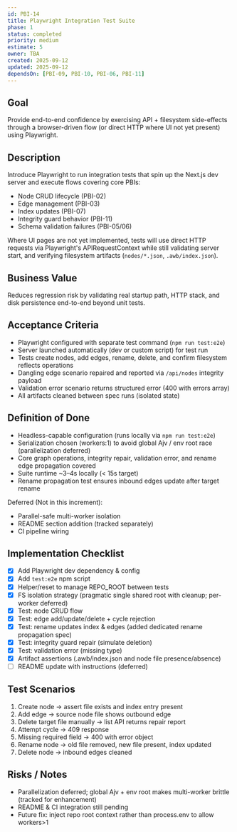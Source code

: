 ```yaml
---
id: PBI-14
title: Playwright Integration Test Suite
phase: 1
status: completed
priority: medium
estimate: 5
owner: TBA
created: 2025-09-12
updated: 2025-09-12
dependsOn: [PBI-09, PBI-10, PBI-06, PBI-11]
---
```


## Goal
Provide end-to-end confidence by exercising API + filesystem side-effects through a browser-driven flow (or direct HTTP where UI not yet present) using Playwright.

## Description
Introduce Playwright to run integration tests that spin up the Next.js dev server and execute flows covering core PBIs:
- Node CRUD lifecycle (PBI-02)
- Edge management (PBI-03)
- Index updates (PBI-07)
- Integrity guard behavior (PBI-11)
- Schema validation failures (PBI-05/06)

Where UI pages are not yet implemented, tests will use direct HTTP requests via Playwright's APIRequestContext while still validating server start, and verifying filesystem artifacts (`nodes/*.json`, `.awb/index.json`).

## Business Value
Reduces regression risk by validating real startup path, HTTP stack, and disk persistence end-to-end beyond unit tests.

## Acceptance Criteria
- Playwright configured with separate test command (`npm run test:e2e`)
- Server launched automatically (dev or custom script) for test run
- Tests create nodes, add edges, rename, delete, and confirm filesystem reflects operations
- Dangling edge scenario repaired and reported via `/api/nodes` integrity payload
- Validation error scenario returns structured error (400 with errors array)
- All artifacts cleaned between spec runs (isolated state)

## Definition of Done
- Headless-capable configuration (runs locally via `npm run test:e2e`)
- Serialization chosen (workers:1) to avoid global Ajv / env root race (parallelization deferred)
- Core graph operations, integrity repair, validation error, and rename edge propagation covered
- Suite runtime ~3–4s locally (< 15s target)
- Rename propagation test ensures inbound edges update after target rename

Deferred (Not in this increment):
- Parallel-safe multi-worker isolation
- README section addition (tracked separately)
- CI pipeline wiring

## Implementation Checklist
- [x] Add Playwright dev dependency & config
- [x] Add `test:e2e` npm script
- [x] Helper/reset to manage REPO_ROOT between tests
- [x] FS isolation strategy (pragmatic single shared root with cleanup; per-worker deferred)
- [x] Test: node CRUD flow
- [x] Test: edge add/update/delete + cycle rejection
- [x] Test: rename updates index & edges (added dedicated rename propagation spec)
- [x] Test: integrity guard repair (simulate deletion)
- [x] Test: validation error (missing type)
- [x] Artifact assertions (.awb/index.json and node file presence/absence)
- [ ] README update with instructions (deferred)

## Test Scenarios
1. Create node -> assert file exists and index entry present
2. Add edge -> source node file shows outbound edge
3. Delete target file manually -> list API returns repair report
4. Attempt cycle -> 409 response
5. Missing required field -> 400 with error object
6. Rename node -> old file removed, new file present, index updated
7. Delete node -> inbound edges cleaned

## Risks / Notes
- Parallelization deferred; global Ajv + env root makes multi-worker brittle (tracked for enhancement)
- README & CI integration still pending
- Future fix: inject repo root context rather than process.env to allow workers>1

